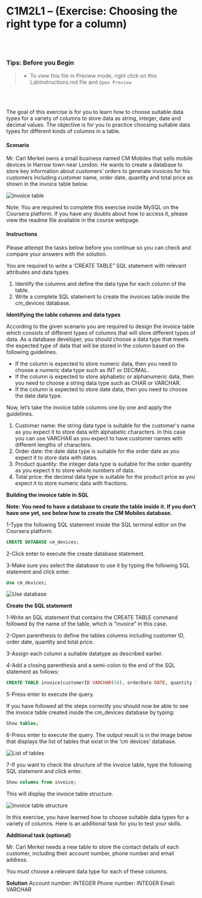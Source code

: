 # C1M2L1 – (Exercise: Choosing the right type for a column)

<br><br>

### **Tips: Before you Begin**

> - To view this file in Preview mode, right click on this LabInstructions.md file and `Open Preview`

<br>
<br>

The goal of this exercise is for you to learn how to choose suitable data types for a variety of columns to store data as string, integer, date and decimal values. The objective is for you to practice choosing suitable data types for different kinds of columns in a table.

#### Scenario

Mr. Carl Merkel owns a small business named CM Mobiles that sells mobile devices in Harrow town near London. He wants to create a database to store key information about customers’ orders to generate invoices for his customers including customer name, order date, quantity and total price as shown in the invoice table below.

![Invoice table](ChoosingTheRightTypeForAColumnImages/picture1.png)

Note: You are required to complete this exercise inside MySQL on the Coursera platform. If you have any doubts about how to access it, please view the readme file available in the course webpage.

#### Instructions

Please attempt the tasks below before you continue so you can check and compare your answers with the solution.

You are required to write a ‘CREATE TABLE” SQL statement with relevant attributes and data types.

1. Identify the columns and define the data type for each column of the table.
2. Write a complete SQL statement to create the invoices table inside the cm_devices database.

**Identifying the table columns and data types**

According to the given scenario you are required to design the invoice table which consists of different types of columns that will store different types of data. As a database developer, you should choose a data type that meets the expected type of data that will be stored in the column based on the following guidelines.

- If the column is expected to store numeric data, then you need to choose a numeric data type such as INT or DECIMAL.
- If the column is expected to store alphabetic or alphanumeric data, then you need to choose a string data type such as CHAR or VARCHAR.
- If the column is expected to store date data, then you need to choose the date data type.

Now, let’s take the invoice table columns one by one and apply the guidelines.

1. Customer name: the string data type is suitable for the customer's name as you expect it to store data with alphabetic characters. In this case you can use VARCHAR as you expect to have customer names with different lengths of characters.
2. Order date: the date data type is suitable for the order date as you expect it to store data with dates.
3. Product quantity: the integer data type is suitable for the order quantity as you expect it to store whole numbers of data.
4. Total price: the decimal data type is suitable for the product price as you expect it to store numeric data with fractions.

**Building the invoice table in SQL**

**Note: You need to have a database to create the table inside it. If you don’t have one yet, see below how to create the CM Mobiles database.**

1-Type the following SQL statement inside the SQL terminal editor on the Coursera platform.

```SQL
CREATE DATABASE cm_devices;

```

2-Click enter to execute the create database statement.

3-Make sure you select the database to use it by typing the following SQL statement and click enter.

```SQL
Use cm_devices;

```

![Use database](ChoosingTheRightTypeForAColumnImages/picture2.png)

**Create the SQL statement**

1-Write an SQL statement that contains the CREATE TABLE command followed by the name of the table, which is “invoice” in this case.

2-Open parenthesis to define the tables columns including customer ID, order date, quantity and total price.

3-Assign each column a suitable datatype as described earlier.

4-Add a closing parenthesis and a semi-colon to the end of the SQL statement as follows:

```SQL
CREATE TABLE invoice(customerID VARCHAR(50), orderDate DATE, quantity INT, price DECIMAL);

```

5-Press enter to execute the query.

If you have followed all the steps correctly you should now be able to see the invoice table created inside the cm_devices database by typing:

```SQL
Show tables;

```

6-Press enter to execute the query. The output result is in the image below that displays the list of tables that exist in the ‘cm devices’ database.

![List of tables](ChoosingTheRightTypeForAColumnImages/picture3.png)

7-If you want to check the structure of the invoice table, type the following SQL statement and click enter.

```SQL
Show columns from invoice;

```

This will display the invoice table structure.

![Invoice table structure](ChoosingTheRightTypeForAColumnImages/picture4.PNG)

In this exercise, you have learned how to choose suitable data types for a variety of columns.
Here is an additional task for you to test your skills.

**Additional task (optional)**

Mr. Carl Merkel needs a new table to store the contact details of each customer, including their account number, phone number and email address.

You must choose a relevant data type for each of these columns.

**Solution**
Account number: INTEGER
Phone number: INTEGER
Email: VARCHAR
